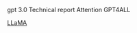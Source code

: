 gpt 3.0 Technical report
Attention
GPT4ALL

[LLaMA](https://research.facebook.com/publications/llama-open-and-efficient-foundation-language-models/)
